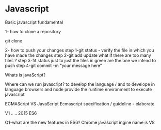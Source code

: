# Javascript
Basic javascript fundamental

1- how to clone a repository

git clone <link of repository>

2- how to push your changes
step 1-git status - verify the file in which you have made the changes
step 2-git add <file name> update what if there are too many files ?
step 3-fit status just to just the files in green are the one we intend to push
step 4-git commit -m "your message here"

Whats is javaScript?

Where can we run javascript?  to develop the language / and to develope in language
browsers and node provide the runtime environment to execute javascript

ECMAScript VS JavaScript
Ecmascript specification / guideline - elaborate

V1 .. .. 2015 ES6  

Q1-what are the new features in ES6?
Chrome javascript ingine name is V8

